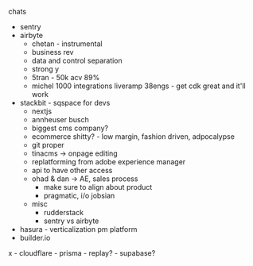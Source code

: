 chats
- sentry
- airbyte
	- chetan - instrumental
	- business rev
	- data and control separation
	- strong y
	- 5tran - 50k acv 89%
	- michel 1000 integrations liveramp 38engs - get cdk great and it'll work
- stackbit - sqspace for devs
	- nextjs
	- annheuser busch
	- biggest cms company?
	- ecommerce shitty? - low margin, fashion driven, adpocalypse
	- git proper
	- tinacms -> onpage editing
	- replatforming from adobe experience manager
	- api to have other access
	- ohad & dan -> AE, sales process
		- make sure to align about product
		- pragmatic, i/o jobsian
	- misc 
		- rudderstack
		- sentry vs airbyte
- hasura - verticalization pm platform
- builder.io

x
	- cloudflare
	- prisma
	- replay?
	- supabase?